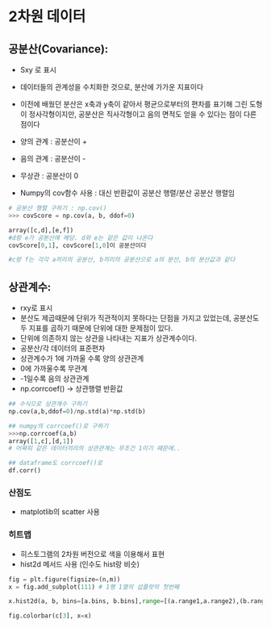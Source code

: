 # 2차원 데이터

## 공분산(Covariance):

- Sxy 로 표시
- 데이터들의 관계성을 수치화한 것으로, 분산에 가가운 지표이다
- 이전에 배웠던 분산은 x축과 y축이 같아서 평균으로부터의 편차를 표기해 그린 도형이 정사각형이지만, 공분산은 직사각형이고 음의 면적도 얻을 수 있다는 점이 다른 점이다
- 양의 관계 : 공분산이 +
- 음의 관계 : 공분산이 -
- 무상관 : 공분산이 0

- Numpy의 cov함수 사용 : 대신 반환값이 공분산 행렬/분산 공분산 행렬임

```python
# 공분산 행렬 구하기 : np.cov()
>>> covScore = np.cov(a, b, ddof=0)

array([c,d],[e,f])
#d랑 e가 공분산에 해당. d와 e는 같은 값이 나온다
covScore[0,1], covScore[1,0]이 공분산이다

#c랑 f는 각각 a끼리의 공분산, b끼리의 공분산으로 a의 분산, b의 분산값과 같다
```



## 상관계수:

- rxy로 표시
- 분산도 제곱때문에 단위가 직관적이지 못하다는 단점을 가지고 있었는데, 공분산도 두 지표를 곱하기 때문에 단위에 대한 문제점이 있다.
- 단위에 의존하지 않는 상관을 나타내는 지표가 상관계수이다.
- 공분산/각 데이터의 표준편차
- 상관계수가 1에 가까울 수록 양의 상관관계
- 0에 가까울수록 무관계
- -1일수록 음의 상관관계
- np.corrcoef() -> 상관행렬 반환값

```python
## 수식으로 상관계수 구하기
np.cov(a,b,ddof=0)/np.std(a)*np.std(b)

## numpy의 corrcoef()로 구하기
>>>np.corrcoef(a,b)
array([1,c],[d,1])
# 어짜피 같은 데이터끼리의 상관관계는 무조건 1이기 때문에..

## dataframe도 corrcoef()로
df.corr()
```



### 산점도

- matplotlib의 scatter 사용



### 히트맵

- 히스토그램의 2차원 버전으로 색을 이용해서 표현
- hist2d 메서드 사용 (인수도 hist랑 비슷)

```python
fig = plt.figure(figsize=(n,m))
x = fig.add_subplot(111) # 1행 1열의 섭플랏의 첫번째

x.hist2d(a, b, bins=[a.bins, b.bins],range=[(a.range1,a.range2),(b.range1,b.range2)])

fig.colorbar(c[3], x=x)
```


